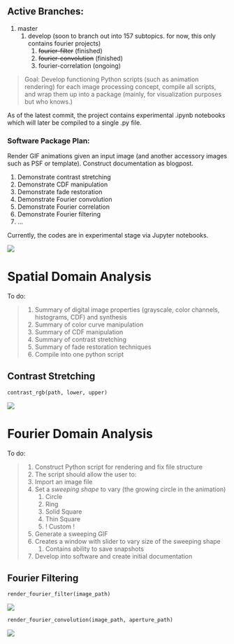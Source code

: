 
## Active Branches:

1. master
	1. develop (soon to branch out into 157 subtopics. for now, this only contains fourier projects)
		1. ~~fourier-filter~~ (finished)
		2. ~~fourier-convolution~~ (finished)
		3. fourier-correlation (ongoing)


> Goal: Develop functioning Python scripts (such as animation rendering) for each image processing concept, compile all scripts, and wrap them up into a package (mainly, for visualization purposes but who knows.)


As of the latest commit, the project contains experimental .ipynb notebooks which will later be compiled to a single .py file.


### Software Package Plan:

Render GIF animations given an input image (and another accessory images such as PSF or template). Construct documentation as blogpost.

1. Demonstrate contrast stretching 
2. Demonstrate CDF manipulation 
3. Demonstrate fade restoration
4. Demonstrate Fourier convolution
5. Demonstrate Fourier correlation
6. Demonstrate Fourier filtering
7. ...

Currently, the codes are in experimental stage via Jupyter notebooks.


![](https://i.imgur.com/uucRH8l.png)


# Spatial Domain Analysis


To do:


> 1. Summary of digital image properties (grayscale, color channels, histograms, CDF) and synthesis
> 2. Summary of color curve manipulation
> 3. Summary of CDF manipulation
> 4. Summary of contrast stretching
> 5. Summary of fade restoration techniques
> 6. Compile into one python script


## Contrast Stretching

```python
contrast_rgb(path, lower, upper)
```


![](https://i.imgur.com/Kl4iMMf.gif)



# Fourier Domain Analysis


To do:

> 1. Construct Python script for rendering and fix file structure
> 2. The script should allow the user to:
> 	1. Import an image file
> 	2. Set a *sweeping shape* to vary (the growing circle in the animation)
> 		1. Circle
> 		2. Ring
> 		3. Solid Square
> 		4. Thin Square
> 		5. ! Custom !
> 	3. Generate a sweeping GIF
> 	4. Creates a window with slider to vary size of the sweeping shape
> 		1. Contains ability to save snapshots
> 5. Develop into software and create initial documentation



## Fourier Filtering

```python
render_fourier_filter(image_path)
```



![](https://i.imgur.com/mcpxypv.gif)





```python
render_fourier_convolution(image_path, aperture_path)
```

![](https://i.imgur.com/rTZXTi7.gif)

